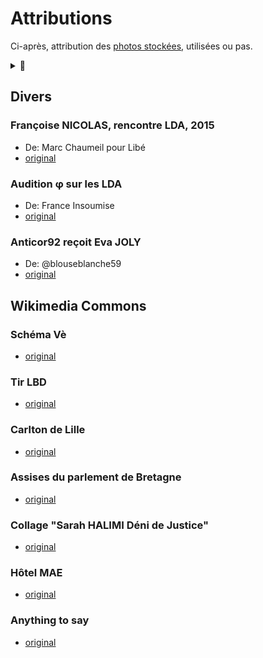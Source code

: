 # Attributions

Ci-après, attribution des [photos stockées](../_aux), utilisées ou pas.

<details><summary>🚧</summary>

Pour chaque entrée,
[ ] Faire un 'thumbnail' de la photo
[ ] Inclure le thumbnail 
[ ] À défaut de thumbnail, ajouter lien à [la copie](../_aux)
</details>

## Divers

### <a id="marc-chaumeil"></a> Françoise NICOLAS, rencontre LDA, 2015
* De: Marc Chaumeil pour Libé
* [original](https://www.liberation.fr/resizer/Ygw6gn4dOU3szIG7zi8ZbVTAkFM=/800x0/filters:format(jpg):quality(70)/cloudfront-eu-central-1.images.arcpublishing.com/liberation/6LH7K6MIGVT62DR63VG463FTWM.jpg)

### <a id="phi"></a> Audition φ sur les LDA
* De: France Insoumise
* [original](https://m.facebook.com/ugobernalicis/videos/audition-%CF%86-lanceurs-dalerte-dans-la-fonction-publique-14-octobre-2020/2815635448757703/)

### <a id="joly92"></a> Anticor92 reçoit Eva JOLY 
* De: @blouseblanche59
* [original](https://twitter.com/blouseblanche59/status/1007355576559562752/photo/1)

## Wikimedia Commons

### <a id="VeR"></a> Schéma Vè
* [original](https://fr.wikipedia.org/wiki/Assembl%C3%A9e_nationale_(France)#/media/Fichier:Schema_pouvoirs_Ve_republique_France-vec-final_form-ok.svg)

### <a id="lbd"></a> Tir LBD
* [original](https://upload.wikimedia.org/wikipedia/commons/c/c2/Alternative_libertaire_mensuel_(24559402402)_(cropped).jpg)

### <a id="Carlton"></a> Carlton de Lille
* [original](https://commons.wikimedia.org/wiki/File:Bellefa%C3%A7adecarlton.jpg)

### <a id="assises"></a> Assises du parlement de Bretagne
* [original](https://fr.wikipedia.org/wiki/Cour_d'assises_(France)#/media/Fichier:Parlement_de_Bretagne_-_Salle_des_Assises_1.jpg)

### <a id="SHdeni"></a> Collage "Sarah HALIMI Déni de Justice"
* [original](https://fr.wikipedia.org/wiki/Affaire_Sarah_Halimi#/media/Fichier:Collage_Sarah_Halimi,_place_de_la_Porte-d'Auteuil,_Paris_16e.jpg)

### <a id="HotelMAE"></a> Hôtel MAE
* [original](https://commons.wikimedia.org/w/index.php?curid=17776637)

### <a id="anythingtosay"></a> Anything to say
* [original](http://davidedormino.com/2015/05/27/anything-to-say-a-monument-to-courage/#jp-carousel-532)

